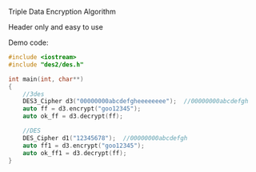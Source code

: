 Triple Data Encryption Algorithm

Header only and easy to use

Demo code:

```cpp
#include <iostream>
#include "des2/des.h"

int main(int, char**)
{
    //3des
    DES3_Cipher d3("00000000abcdefgheeeeeeee");  //00000000abcdefgh
    auto ff = d3.encrypt("goo12345");
    auto ok_ff = d3.decrypt(ff);

    //DES
    DES_Cipher d1("12345678");  //00000000abcdefgh
    auto ff1 = d3.encrypt("goo12345");
    auto ok_ff1 = d3.decrypt(ff);
}

```
